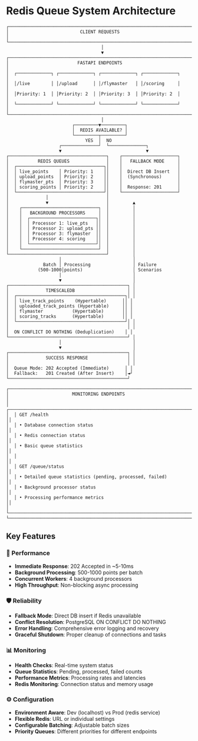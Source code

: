 # Redis Queue System Architecture

```
┌─────────────────────────────────────────────────────────────────────────┐
│                           CLIENT REQUESTS                               │
└─────────────────────────────────────────────────────────────────────────┘
                                    │
                                    ▼
┌─────────────────────────────────────────────────────────────────────────┐
│                          FASTAPI ENDPOINTS                             │
│  ┌─────────────┐ ┌─────────────┐ ┌─────────────┐ ┌─────────────┐      │
│  │/live        │ │/upload      │ │/flymaster   │ │/scoring     │      │
│  │Priority: 1  │ │Priority: 2  │ │Priority: 3  │ │Priority: 2  │      │
│  └─────────────┘ └─────────────┘ └─────────────┘ └─────────────┘      │
└─────────────────────────────────────────────────────────────────────────┘
                                    │
                         ┌─────────▼─────────┐
                         │  REDIS AVAILABLE? │
                         └─────────┬─────────┘
                              YES  │  NO
                    ┌──────────────┘  └──────────────┐
                    ▼                                ▼
┌─────────────────────────────────────┐    ┌─────────────────────┐
│           REDIS QUEUES              │    │   FALLBACK MODE     │
│  ┌─────────────────────────────────┐│    │                     │
│  │ live_points    │ Priority: 1    ││    │  Direct DB Insert   │
│  │ upload_points  │ Priority: 2    ││    │  (Synchronous)      │
│  │ flymaster_pts  │ Priority: 3    ││    │                     │
│  │ scoring_points │ Priority: 2    ││    │  Response: 201      │
│  └─────────────────────────────────┘│    └─────────────────────┘
│              │                      │
│              ▼                      │         ▲
│    ┌─────────────────────────────┐  │         │
│    │   BACKGROUND PROCESSORS     │  │         │
│    │  ┌─────────────────────────┐│  │         │
│    │  │ Processor 1: live_pts   ││  │         │
│    │  │ Processor 2: upload_pts ││  │         │
│    │  │ Processor 3: flymaster  ││  │         │
│    │  │ Processor 4: scoring    ││  │         │
│    │  └─────────────────────────┘│  │         │
│    └─────────────────────────────┘  │         │
└─────────────────────────────────────┘         │
                    │                           │
              Batch │ Processing                │ Failure
            (500-1000│points)                   │ Scenarios
                    │                           │
                    ▼                           │
┌─────────────────────────────────────────────┐ │
│              TIMESCALEDB                    │ │
│  ┌─────────────────────────────────────────┐│ │
│  │ live_track_points    (Hypertable)      ││ │
│  │ uploaded_track_points (Hypertable)     ││ │
│  │ flymaster           (Hypertable)       ││ │
│  │ scoring_tracks      (Hypertable)       ││ │
│  └─────────────────────────────────────────┘│ │
│                                             │ │
│  ON CONFLICT DO NOTHING (Deduplication)    │ │
└─────────────────────────────────────────────┘ │
                    │                           │
                    ▼                           │
┌─────────────────────────────────────────────┐ │
│              SUCCESS RESPONSE               │ │
│                                             │ │
│  Queue Mode: 202 Accepted (Immediate)      │ │
│  Fallback:   201 Created (After Insert)    │◄┘
└─────────────────────────────────────────────┘

┌─────────────────────────────────────────────────────────────────────────┐
│                        MONITORING ENDPOINTS                             │
│  ┌─────────────────────────────────────────────────────────────────────┐│
│  │ GET /health                                                         ││
│  │ • Database connection status                                        ││
│  │ • Redis connection status                                           ││
│  │ • Basic queue statistics                                            ││
│  │                                                                     ││
│  │ GET /queue/status                                                   ││
│  │ • Detailed queue statistics (pending, processed, failed)           ││
│  │ • Background processor status                                       ││
│  │ • Processing performance metrics                                    ││
│  └─────────────────────────────────────────────────────────────────────┘│
└─────────────────────────────────────────────────────────────────────────┘
```

## Key Features

### 🚀 Performance

- **Immediate Response**: 202 Accepted in ~5-10ms
- **Background Processing**: 500-1000 points per batch
- **Concurrent Workers**: 4 background processors
- **High Throughput**: Non-blocking async processing

### 🛡️ Reliability

- **Fallback Mode**: Direct DB insert if Redis unavailable
- **Conflict Resolution**: PostgreSQL ON CONFLICT DO NOTHING
- **Error Handling**: Comprehensive error logging and recovery
- **Graceful Shutdown**: Proper cleanup of connections and tasks

### 📊 Monitoring

- **Health Checks**: Real-time system status
- **Queue Statistics**: Pending, processed, failed counts
- **Performance Metrics**: Processing rates and latencies
- **Redis Monitoring**: Connection status and memory usage

### ⚙️ Configuration

- **Environment Aware**: Dev (localhost) vs Prod (redis service)
- **Flexible Redis**: URL or individual settings
- **Configurable Batching**: Adjustable batch sizes
- **Priority Queues**: Different priorities for different endpoints
